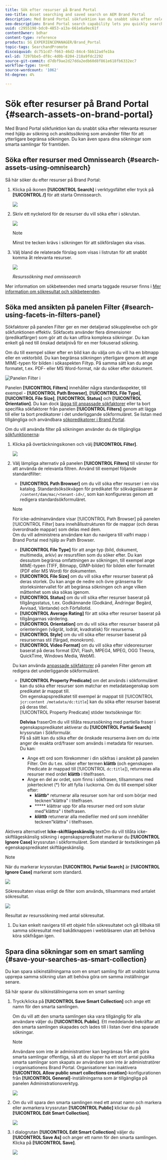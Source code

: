 ```yaml
---
title: Sök efter resurser på Brand Portal
seo-title: Asset searching and saved search on AEM Brand Portal
description: Med Brand Portal sökfunktion kan du snabbt söka efter relevanta resurser med hjälp av sökning, och med sökfilter kan du begränsa sökningen ytterligare. Spara dina sökningar som smarta samlingar för framtiden.
seo-description: Brand Portal search capability lets you quickly search for relevant assets using omnisearch, and search filters help you further narrow down your search. Save your searches as smart collections for future.
uuid: c2955198-bdc0-4853-a13a-661e6a9ec61f
contentOwner: bdhar
content-type: reference
products: SG_EXPERIENCEMANAGER/Brand_Portal
topic-tags: SearchandPromote
discoiquuid: dc751cd7-f663-46d2-84c4-5bb12a4fe1ba
exl-id: 7297bbe5-df8c-4d0b-8204-218a9fdc2292
source-git-commit: d7dbf9ae2d27dda2edb60d8f861e618fb6332ec7
workflow-type: tm+mt
source-wordcount: '1062'
ht-degree: 4%

---
```


# Sök efter resurser på Brand Portal {#search-assets-on-brand-portal}

Med Brand Portal sökfunktion kan du snabbt söka efter relevanta resurser med hjälp av sökning och ansiktssökning som använder filter för att ytterligare begränsa sökningen. Du kan även spara dina sökningar som smarta samlingar för framtiden.

## Söka efter resurser med Omnissearch {#search-assets-using-omnisearch}

Så här söker du efter resurser på Brand Portal:

1. Klicka på ikonen **[!UICONTROL Search]** i verktygsfältet eller tryck på **[!UICONTROL /]** för att starta Omnissearch.

   ![](assets/omnisearchicon-1.png)

1. Skriv ett nyckelord för de resurser du vill söka efter i sökrutan.

   ![](assets/omnisearch.png)

   >[!NOTE]
   >
   >Minst tre tecken krävs i sökningen för att sökförslagen ska visas.

1. Välj bland de relaterade förslag som visas i listrutan för att snabbt komma åt relevanta resurser.

   ![](assets/assets-search-result.png)

   *Resurssökning med omnissearch*

Mer information om sökbeteenden med smarta taggade resurser finns i [Mer information om sökresultat och sökbeteenden](https://helpx.adobe.com/experience-manager/6-5/assets/using/search-assets.html).

## Söka med ansikten på panelen Filter {#search-using-facets-in-filters-panel}

Sökfaktorer på panelen Filter ger en mer detaljerad sökupplevelse och gör sökfunktionen effektiv. Sökfacets använder flera dimensioner (predikatfärger) som gör att du kan utföra komplexa sökningar. Du kan enkelt gå ned till önskad detaljnivå för en mer fokuserad sökning.

Om du till exempel söker efter en bild kan du välja om du vill ha en bitmapp eller en vektorbild. Du kan begränsa sökningen ytterligare genom att ange MIME-typen för bilden i sökaspekten Filtyp. På samma sätt kan du ange formatet, t.ex. PDF- eller MS Word-format, när du söker efter dokument.

![Panelen Filter i ](assets/file-type-search.png "panelen Brand PortalFilter i Brand Portal")

Panelen **[!UICONTROL Filters]** innehåller några standardaspekter, till exempel - **[!UICONTROL Path Browser]**, **[!UICONTROL File Type]**, **[!UICONTROL File Size]**, **[!UICONTROL Status]** och **[!UICONTROL Orientation]**. Du kan dock [lägga till anpassade sökfaktorer](../using/brand-portal-search-facets.md) eller ta bort specifika sökfaktorer från panelen **[!UICONTROL Filters]** genom att lägga till eller ta bort predikatorer i det underliggande sökformuläret. Se listan med tillgängliga och användbara [sökpredikatorer i Brand Portal](../using/brand-portal-search-facets.md#list-of-search-predicates).

Om du vill använda filter på sökningen använder du de tillgängliga [sökfunktionerna](../using/brand-portal-search-facets.md):

1. Klicka på övertäckningsikonen och välj **[!UICONTROL Filter]**.

   ![](assets/selectorrail.png)

1. Välj lämpliga alternativ på panelen **[!UICONTROL Filters]** till vänster för att använda de relevanta filtren.
Använd till exempel följande standardfilter:

   * **[!UICONTROL Path Browser]** om du vill söka efter resurser i en viss katalog. Standardsöksökvägen för predikatet för sökvägsläsaren är `/content/dam/mac/<tenant-id>/`, som kan konfigureras genom att redigera standardsökformuläret.
   >[!NOTE]
   >
   >För icke-adminanvändare visar [!UICONTROL Path Browser] på panelen [!UICONTROL Filter] bara innehållsstrukturen för de mappar (och deras överordnade mappar) som delas med dem.\
   >Om du vill administrera användare kan du navigera till valfri mapp i Brand Portal med hjälp av Path Browser.

   * **[!UICONTROL File Type]** för att ange typ (bild, dokument, multimedia, arkiv) av resursfilen som du söker efter. Du kan dessutom begränsa omfattningen av sökningen, till exempel ange MIME-typen (TIFF, Bitmapp, GIMP-bilder) för bilden eller formatet (PDF eller MS Word) för dokumenten.
   * **[!UICONTROL File Size]** om du vill söka efter resurser baserat på deras storlek. Du kan ange de nedre och övre gränserna för storleksintervallet för att begränsa sökningen och ange vilken måttenhet som ska sökas igenom.
   * **[!UICONTROL Status]** om du vill söka efter resurser baserat på tillgångsstatus, t.ex. Godkännande (Godkänd, Ändringar Begärd, Avvisad, Väntande) och Förfallotid.
   * **[!UICONTROL Average Rating]** för att söka efter resurser baserat på tillgångarnas värdering.
   * **[!UICONTROL Orientation]** om du vill söka efter resurser baserat på orienteringen (vågrät, lodrät, kvadratisk) för resurserna.
   * **[!UICONTROL Style]** om du vill söka efter resurser baserat på resursernas stil (färgad, monokrom).
   * **[!UICONTROL Video Format]** om du vill söka efter videoresurser baserat på deras format (DVI, Flash, MPEG4, MPEG, OGG Theora, QuickTime, Windows Media, WebM).

   Du kan använda [anpassade sökfaktorer](../using/brand-portal-search-facets.md) på panelen Filter genom att redigera det underliggande sökformuläret.

   * **[!UICONTROL Property Predicate]** om det används i sökformuläret kan du söka efter resurser som matchar en metadataegenskap som predikatet är mappat till.\
      Om egenskapspredikatet till exempel är mappat till [!UICONTROL `jcr:content /metadata/dc:title`] kan du söka efter resurser baserat på deras titel.\
      [!UICONTROL Property Predicate] stöder textsökningar för:

      **Delvisa**
fraserOm du vill tillåta resurssökning med partiella fraser i egenskapspredikatet aktiverar du  **[!UICONTROL Partial Search]** kryssrutan i Sökformulär.\
      På så sätt kan du söka efter de önskade resurserna även om du inte anger de exakta ord/fraser som används i metadata för resursen.\
      Du kan:
      * Ange ett ord som förekommer i din sökfras i ansiktet på panelen Filter. Om du t.ex. söker efter termen **klättb** (och egenskapen Predicate är mappad till [!UICONTROL `dc:title`]), returneras alla resurser med ordet **klättb** i titelfrasen.
      * Ange en del av ordet, som finns i sökfrasen, tillsammans med jokertecknet (*) för att fylla i luckorna.
Om du till exempel söker efter:
         * **klättb*** returnerar alla resurser som har ord som börjar med tecknen&quot;klättra&quot; i titelfrasen.
         * ***** klättrar upp för alla resurser med ord som slutar med&quot;klättra&quot; i titelfrasen.
         * ***klättb*** returnerar alla mediefiler med ord som innehåller tecknen&quot;klättra&quot; i titelfrasen.

Aktivera alternativet       **Icke-skiftlägeskänslig**
textOm du vill tillåta icke-skiftlägeskänslig sökning i egenskapspredikatet markerar du  **[!UICONTROL Ignore Case]** kryssrutan i sökformuläret. Som standard är textsökningen på egenskapspredikatet skiftlägeskänslig.
   >[!NOTE]
   >
   >När du markerar kryssrutan **[!UICONTROL Partial Search]** är **[!UICONTROL Ignore Case]** markerat som standard.

   ![](assets/wildcard-prop-1.png)

   Sökresultaten visas enligt de filter som används, tillsammans med antalet sökresultat.

   ![](assets/omnisearch-with-filters.png)

   Resultat av resurssökning med antal sökresultat.

1. Du kan enkelt navigera till ett objekt från sökresultatet och gå tillbaka till samma sökresultat med bakåtknappen i webbläsaren utan att behöva köra sökfrågan igen.

## Spara dina sökningar som en smart samling {#save-your-searches-as-smart-collection}

Du kan spara sökinställningarna som en smart samling för att snabbt kunna upprepa samma sökning utan att behöva göra om samma inställningar senare.

Så här sparar du sökinställningarna som en smart samling:

1. Tryck/klicka på **[!UICONTROL Save Smart Collection]** och ange ett namn för den smarta samlingen.

   Om du vill att den smarta samlingen ska vara tillgänglig för alla användare väljer du **[!UICONTROL Public]**. Ett meddelande bekräftar att den smarta samlingen skapades och lades till i listan över dina sparade sökningar.

   >[!NOTE]
   >
   >Användare som inte är administratörer kan begränsas från att göra smarta samlingar offentliga, så att du slipper ha ett stort antal publika smarta samlingar som skapats av användare som inte är administratörer i organisationens Brand Portal. Organisationer kan inaktivera **[!UICONTROL Allow public smart collections creation]**-konfigurationen från **[!UICONTROL General]**-inställningarna som är tillgängliga på panelen Administrationsverktyg.

   ![](assets/save_smartcollectionui.png)

1. Om du vill spara den smarta samlingen med ett annat namn och markera eller avmarkera kryssrutan **[!UICONTROL Public]** klickar du på **[!UICONTROL Edit Smart Collection]**.

   ![](assets/edit_smartcollection.png)

1. I dialogrutan **[!UICONTROL Edit Smart Collection]** väljer du **[!UICONTROL Save As]** och anger ett namn för den smarta samlingen. Klicka på **[!UICONTROL Save]**.

   ![](assets/saveas_smartsearch.png)
